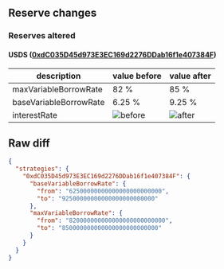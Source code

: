 ## Reserve changes

### Reserves altered

#### USDS ([0xdC035D45d973E3EC169d2276DDab16f1e407384F](https://etherscan.io/address/0xdC035D45d973E3EC169d2276DDab16f1e407384F))

| description | value before | value after |
| --- | --- | --- |
| maxVariableBorrowRate | 82 % | 85 % |
| baseVariableBorrowRate | 6.25 % | 9.25 % |
| interestRate | ![before](https://dash.onaave.com/api/static?variableRateSlope1=7500000000000000000000000&variableRateSlope2=750000000000000000000000000&optimalUsageRatio=920000000000000000000000000&baseVariableBorrowRate=62500000000000000000000000&maxVariableBorrowRate=820000000000000000000000000) | ![after](https://dash.onaave.com/api/static?variableRateSlope1=7500000000000000000000000&variableRateSlope2=750000000000000000000000000&optimalUsageRatio=920000000000000000000000000&baseVariableBorrowRate=92500000000000000000000000&maxVariableBorrowRate=850000000000000000000000000) |

## Raw diff

```json
{
  "strategies": {
    "0xdC035D45d973E3EC169d2276DDab16f1e407384F": {
      "baseVariableBorrowRate": {
        "from": "62500000000000000000000000",
        "to": "92500000000000000000000000"
      },
      "maxVariableBorrowRate": {
        "from": "820000000000000000000000000",
        "to": "850000000000000000000000000"
      }
    }
  }
}
```